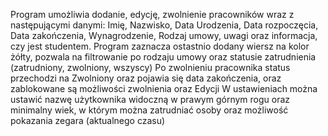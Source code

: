 Program umożliwia dodanie, edycję, zwolnienie pracowników wraz z następującymi danymi:
Imię, Nazwisko, Data Urodzenia, Data rozpoczęcia, Data zakończenia, Wynagrodzenie, Rodzaj umowy, uwagi oraz informacja, czy jest studentem.
Program zaznacza ostastnio dodany wiersz na kolor żółty, pozwala na filtrowanie po rodzaju umowy oraz statusie zatrudnienia (zatrudniony, zwolniony, wszyscy)
Po zwolnieniu pracownika status przechodzi na Zwolniony oraz pojawia się data zakończenia, oraz zablokowane są możliwości zwolnienia oraz Edycji
W ustawieniach można ustawić nazwę użytkownika widoczną w prawym górnym rogu oraz minimalny wiek, w którym można zatrudniać osoby oraz możliwość pokazania zegara (aktualnego czasu)
